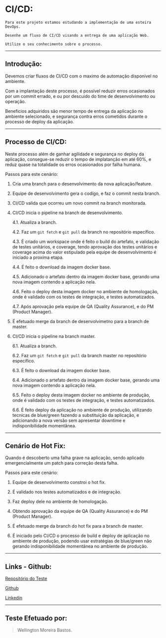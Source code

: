 # CI/CD:

```
Para este projeto estamos estudando a implementação de uma esteira DevOps.

Desenhe um fluxo de CI/CD visando a entrega de uma aplicação Web.

Utilize o seu conhecimento sobre o processo.
```

----
## Introdução:

Devemos criar fluxos de CI/CD com o maximo de automação disponível no ambiente.

Com a implantação deste processo, é possível reduzir erros ocasionados por um commit errado, e ou por descuido do time de desenvolvimento ou operação.

Beneficios adquiridos são menor tempo de entrega da aplicação no ambiente selecionado, e segurança contra erros cometidos durante o processo de deploy da aplicação.

---

## Processo de CI/CD:

Neste processo além de ganhar agilidade e segurança no deploy  da aplicação, consegue-se reduzir o tempo de implatanção em até 60%, e reduz quase na totalidade os erros ocasionados por falha humana.

Passos para este cenário:

1. Cria uma branch para o desenvolvimento da nova aplicação/feature.

2. Equipe de desenvolvimento gera o codígo, e faz o commit nesta branch.

3. CI/CD valida que ocorreu um novo commit na branch monitorada.

4. CI/CD inicia o pipeline na branch de desenvolvimento.

    4.1. Atualiza a branch.

    4.2. Faz um `git fetch` e `git pull` da branch no repositório específico.

    4.3. É criado um workspace onde é feito o build do artefato, e validação de testes unitários, e coverage, tendo aprovação dos testes unitários e coverage acima do valor estipulado pela equipe de desenvolvimento é iniciado a proxíma etapa.

    4.4. É feito o download da imagem docker base.

    4.5. Adicionado o artefato dentro da imagem docker base, gerando uma nova imagem contendo a aplicação nela.

    4.6. Feito o deploy desta imagem docker no ambiente de homologação,  onde é validado com os testes de integração, e testes automatizados.

    4.7. Após aprovação pela equipe de QA (Quality Assurance), e do PM (Product Manager).

5. É efetuado merge da branch de desenvolvimetno para a branch de master.

6. CI/CD inicia o pipeline na branch master.

    6.1. Atualiza a branch.

    6.2. Faz um `git fetch` e `git pull` da branch master no repositório específico.

    6.3. É feito o download da imagem docker base.

    6.4. Adicionado o artefato dentro da imagem docker base, gerando uma nova imagem contendo a aplicação nela.

    6.5. Feito o deploy desta imagem docker no ambiente de produção,  onde é validado com os testes de integração, e testes automatizados.

    6.6. É feito deploy  da aplicação no ambiente de produção, utilizando tecnicas de blue/green fazendo a substituição da aplicação, e adicionando a nova versão sem apresentar downtime e indisponibilidade momentânea.

---

## Cenário de Hot Fix:

Quando é descoberto uma falha grave na aplicação, sendo aplicado emergencialmente um patch para correção desta falha.

Passos para este cenário:

1. Equipe de desenvolvimento constroi o hot fix.

2. É validado nos testes automatizados e de integração.

3. Faz deploy dele no ambiente de homologação.

4. Obtendo aprovação da equipe de QA (Quality Assurance) e do PM (Product Manager).

5. É efetuado merge da branch do hot fix para a branch de master.

6. É iniciado pelo CI/CD o processo de build e deploy de aplicação no ambiente de produção, podendo usar estratégias de blue/green não gerando indisponibilidade momentânea no ambiente de produção.

-----

## Links - Github:

[Repositório  do Teste](https://github.com/wellbastos/infosys/)

[Github](https://github.com/wellbastos/)

[Linkedin](https://www.linkedin.com/in/wellingtonbastos)

---

## Teste Efetuado por:

> Wellington Moreira Bastos.